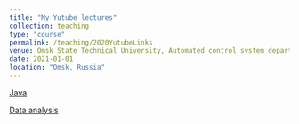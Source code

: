 ```yaml
---
title: "My Yutube lectures"
collection: teaching
type: "course"
permalink: /teaching/2020YutubeLinks
venue: Omsk State Technical University, Automated control system department"
date: 2021-01-01
location: "Omsk, Russia"
---
```

[Java](https://www.youtube.com/watch?v=E60FCX-TziQ&list=PLeavmdvBfuQ51OdGxAvF058ybqK1Njd3G)

[Data analysis](https://www.youtube.com/playlist?list=PLeavmdvBfuQ62M5F99eGjGPLfxWHgXATA)
